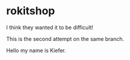 # rokitshop

I think they wanted it to be difficult!

This is the second attempt on the same branch. 

Hello my name is Kiefer. 